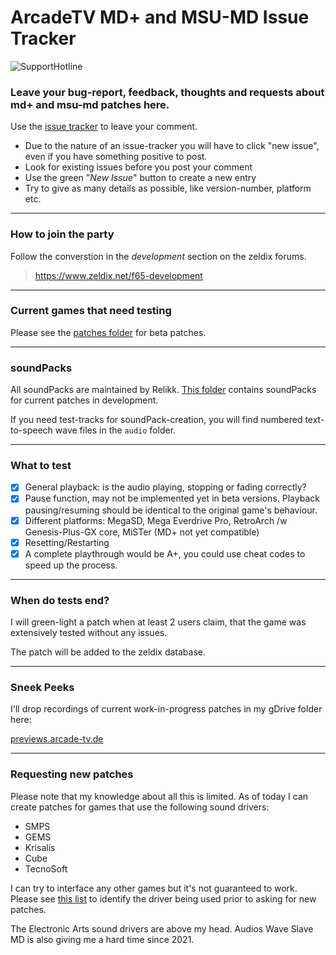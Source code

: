 # ArcadeTV MD+ and MSU-MD Issue Tracker

![SupportHotline](https://github.com/ArcadeTV/msuplus-tracker/blob/main/support.png)

### Leave your bug-report, feedback, thoughts and requests about md+ and msu-md patches here.

Use the [issue tracker](https://github.com/ArcadeTV/msuplus-tracker/issues) to leave your comment. 
* Due to the nature of an issue-tracker you will have to click "new issue", even if you have something positive to post.
* Look for existing issues before you post your comment
* Use the green "*New Issue*" button to create a new entry
* Try to give as many details as possible, like version-number, platform etc.

---

### How to join the party

Follow the converstion in the *development* section on the zeldix forums.

> https://www.zeldix.net/f65-development

---

### Current games that need testing

Please see the [patches folder](https://github.com/ArcadeTV/msuplus-tracker/tree/main/patches) for beta patches.

---

### soundPacks

All soundPacks are maintained by Relikk. [This folder](https://mega.nz/folder/5MlkSBqR#ZzodSLacnwV3d9I6mGiYLw) contains soundPacks for current patches in development.

If you need test-tracks for soundPack-creation, you will find numbered text-to-speech wave files in the `audio` folder.

---

### What to test

* [x] General playback: is the audio playing, stopping or fading correctly?
* [x] Pause function, may not be implemented yet in beta versions. Playback pausing/resuming should be identical to the original game's behaviour.
* [x] Different platforms: MegaSD, Mega Everdrive Pro, RetroArch /w Genesis-Plus-GX core, MiSTer (MD+ not yet compatible)
* [x] Resetting/Restarting
* [x] A complete playthrough would be A+, you could use cheat codes to speed up the process.

---

### When do tests end?

I will green-light a patch when at least 2 users claim, that the game was extensively tested without any issues.

The patch will be added to the zeldix database.

---

### Sneek Peeks

I'll drop recordings of current work-in-progress patches in my gDrive folder here:

[previews.arcade-tv.de](http://previews.arcade-tv.de)

---

### Requesting new patches

Please note that my knowledge about all this is limited. As of today I can create patches for games that use the following sound drivers:
* SMPS
* GEMS
* Krisalis
* Cube
* TecnoSoft

I can try to interface any other games but it's not guaranteed to work. Please see [this list](https://gdri.smspower.org/wiki/index.php/Mega_Drive/Genesis_Sound_Driver_List) to identify the driver being used prior to asking for new patches.

The Electronic Arts sound drivers are above my head. Audios Wave Slave MD is also giving me a hard time since 2021.
